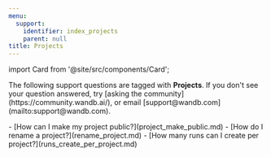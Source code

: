 ```yaml
---
menu:
  support:
    identifier: index_projects
    parent: null
title: Projects
---
```


import Card from '@site/src/components/Card';

<Card className="card-support-index">
  <p>The following support questions are tagged with <b>Projects</b>. If you don't see 
your question answered, try [asking the community](https://community.wandb.ai/), 
or email [support@wandb.com](mailto:support@wandb.com).</p>
</Card>
- [How can I make my project public?](project_make_public.md)
- [How do I rename a project?](rename_project.md)
- [How many runs can I create per project?](runs_create_per_project.md)